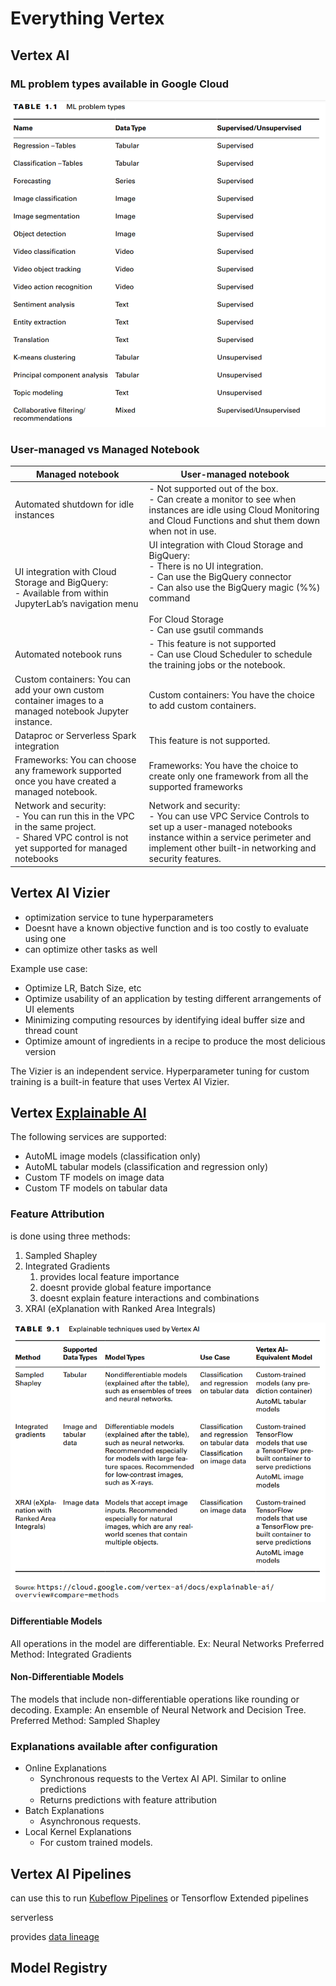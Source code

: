 # Everything Vertex
## Vertex AI
### ML problem types available in Google Cloud
![ml-problem-types](attachments/ml-problem-types.png)


### User-managed vs Managed Notebook


| Managed notebook                                                                                                                                 | User-managed notebook                                                                                                                                                                                                          |
| ------------------------------------------------------------------------------------------------------------------------------------------------ | ------------------------------------------------------------------------------------------------------------------------------------------------------------------------------------------------------------------------------ |
| Automated shutdown for idle instances                                                                                                            | - Not supported out of the box.<br>- Can create a monitor to see when instances are idle using Cloud Monitoring and Cloud Functions and shut them down when not in use.                                                        |
| UI integration with Cloud Storage and BigQuery:<br>- Available from within JupyterLab’s navigation menu                                          | UI integration with Cloud Storage and BigQuery: <br>- There is no UI integration.<br>- Can use the BigQuery connector<br>- Can also use the BigQuery magic (\%%) command<br><br>For Cloud Storage<br>- Can use gsutil commands |
| Automated notebook runs                                                                                                                          | - This feature is not supported<br>- Can use Cloud Scheduler to schedule the training jobs or the notebook.                                                                                                                    |
| Custom containers: You can add your own custom container images to a managed notebook Jupyter instance.                                          | Custom containers: You have the choice to add custom containers.                                                                                                                                                               |
| Dataproc or Serverless Spark integration                                                                                                         | This feature is not supported.                                                                                                                                                                                                 |
| Frameworks: You can choose any framework supported once you have created a managed notebook.                                                     | Frameworks: You have the choice to create only one framework from all the supported frameworks                                                                                                                                 |
| Network and security: <br>- You can run this in the VPC in the same project. <br>- Shared VPC control is not yet supported for managed notebooks | Network and security: <br>- You can use VPC Service Controls to set up a user-managed notebooks instance within a service perimeter and implement other built-in networking and security features.                             |

## Vertex AI Vizier

- optimization service to tune hyperparameters
- Doesnt have a known objective function and is too costly to evaluate using one
- can optimize other tasks as well

Example use case:
- Optimize LR, Batch Size, etc
- Optimize usability of an application by testing different arrangements of UI elements
- Minimizing computing resources by identifying ideal buffer size and thread count
- Optimize amount of ingredients in a recipe to produce the most delicious version

The Vizier is an independent service. Hyperparameter tuning for custom training is a built-in feature that uses Vertex AI Vizier.

## Vertex [Explainable AI](ml-topics/explainable-ai)

The following services are supported:
- AutoML image models (classification only)
- AutoML tabular models (classification and regression only)
- Custom TF models on image data
- Custom TF models on tabular data

### Feature Attribution

is done using three methods:
1. Sampled Shapley
2. Integrated Gradients
	1. provides local feature importance
	2. doesnt provide global feature importance
	3. doesnt explain feature interactions and combinations
4. XRAI (eXplanation with Ranked Area Integrals)

![explanable-ai-methods](attachments/explanable-ai-methods.png)

#### Differentiable Models
All operations in the model are differentiable. Ex: Neural Networks
Preferred Method: Integrated Gradients
#### Non-Differentiable Models
The models that include non-differentiable operations like rounding or decoding.
Example: An ensemble of Neural Network and Decision Tree.
Preferred Method: Sampled Shapley


### Explanations available after configuration

- Online Explanations
	- Synchronous requests to the Vertex AI API. Similar to online predictions
	- Returns predictions with feature attribution
- Batch Explanations
	- Asynchronous requests. 
- Local Kernel Explanations
	- For custom trained models. 


## Vertex AI Pipelines

can use this to run [Kubeflow Pipelines](kubeflow.md#Kubeflow%20Pipelines) or Tensorflow Extended pipelines

serverless

provides [data lineage](ml-topics/lineage.md)

## Model Registry